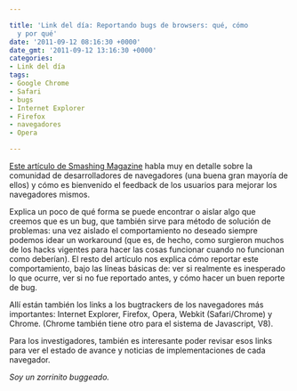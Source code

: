 ```yaml
---

title: 'Link del día: Reportando bugs de browsers: qué, cómo
  y por qué'
date: '2011-09-12 08:16:30 +0000'
date_gmt: '2011-09-12 13:16:30 +0000'
categories:
- Link del día
tags:
- Google Chrome
- Safari
- bugs
- Internet Explorer
- Firefox
- navegadores
- Opera

---
```


[Este artículo de Smashing Magazine](http://coding.smashingmagazine.com/2011/09/07/help-the-community-report-browser-bugs/) habla muy en detalle sobre la comunidad de desarrolladores de navegadores (una buena gran mayoría de ellos) y cómo es bienvenido el feedback de los usuarios para mejorar los navegadores mismos.

Explica un poco de qué forma se puede encontrar o aislar algo que creemos que es un bug, que también sirve para método de solución de problemas: una vez aislado el comportamiento no deseado siempre podemos idear un workaround  (que es, de hecho, como surgieron muchos de los hacks vigentes para hacer las cosas funcionar cuando no funcionan como deberían). El resto del artículo nos explica cómo reportar este comportamiento, bajo las líneas básicas de: ver si realmente es inesperado lo que ocurre, ver si no fue reportado antes, y cómo hacer un buen reporte de bug.

Allí están también los links a los bugtrackers de los navegadores más importantes: Internet Explorer, Firefox, Opera, Webkit (Safari/Chrome) y Chrome. (Chrome también tiene otro para el sistema de Javascript, V8).

Para los investigadores, también es interesante poder revisar esos links para ver el estado de avance y noticias de implementaciones de cada navegador.

_Soy un zorrinito buggeado._
